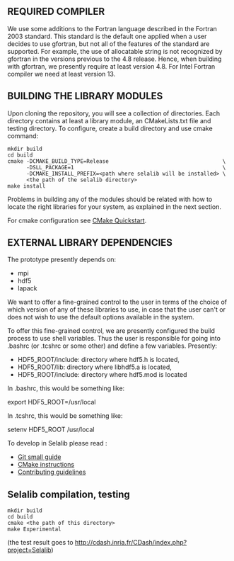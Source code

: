 REQUIRED COMPILER
-----------------

We use some additions to the Fortran language described in the Fortran 2003
standard. This standard is the default one applied when a user decides to use
gfortran, but not all of the features of the standard are supported. 
For example, the use of allocatable string is not 
recognized by gfortran in the versions previous to the 4.8 release. Hence, 
when building with gfortran, we presently require at least version 4.8.
For Intel Fortran compiler we need at least version 13.

BUILDING THE LIBRARY MODULES
----------------------------

Upon cloning the repository, you will see a collection of directories. Each
directory contains at least a library module, an CMakeLists.txt file and 
testing directory. To configure, create a build directory and use cmake 
command:
~~~~
mkdir build 
cd build
cmake -DCMAKE_BUILD_TYPE=Release                                    \
      -DSLL_PACKAGE=1                                               \
      -DCMAKE_INSTALL_PREFIX=<path where selalib will be installed> \
      <the path of the selalib directory>
make install
~~~~

Problems in building any of the modules should be related with how to 
locate the right libraries for your system, as explained in the next section.

For cmake configuration see [CMake Quickstart](CMakeQuickstart.md).

EXTERNAL LIBRARY DEPENDENCIES
-----------------------------

The prototype presently depends on:
  - mpi
  - hdf5
  - lapack

We want to offer a fine-grained control to the user in terms of the choice of
which version of any of these libraries to use, in case that the user can't or
does not wish to use the default options available in the system. 

To offer this fine-grained control, we are presently configured the build
process to use shell variables. Thus the user is responsible for going into
.bashrc (or .tcshrc or some other) and define a few variables. Presently:

- HDF5_ROOT/include: directory where hdf5.h is located, 
- HDF5_ROOT/lib: directory where libhdf5.a is located, 
- HDF5_ROOT/include: directory where hdf5.mod is located

In .bashrc, this would be something like:

  export HDF5_ROOT=/usr/local

In .tcshrc, this would be something like:

  setenv HDF5_ROOT /usr/local

To develop in Selalib please read :
   - [Git small guide](GitQuickstart.md)
   - [CMake instructions](CMakeQuickstart.md)
   - [Contributing guidelines](CONTRIBUTING.md)

Selalib compilation, testing 
----------------------------

~~~~
mkdir build
cd build
cmake <the path of this directory>
make Experimental
~~~~
(the test result goes to http://cdash.inria.fr/CDash/index.php?project=Selalib)